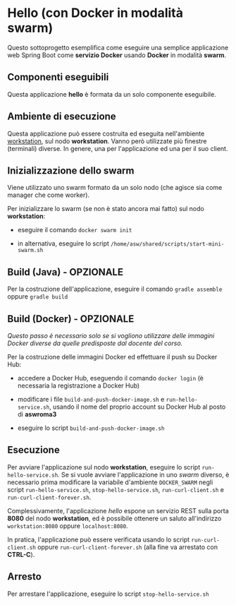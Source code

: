 # Hello (con Docker in modalità swarm)

Questo sottoprogetto esemplifica come eseguire una semplice applicazione web Spring Boot 
come **servizio Docker** usando **Docker** in modalità **swarm**. 

## Componenti eseguibili

Questa applicazione **hello** è formata da un solo componente eseguibile.

## Ambiente di esecuzione 

Questa applicazione può essere costruita ed eseguita nell'ambiente [workstation](../../environments/workstation/), sul nodo **workstation**. 
Vanno però utilizzate più finestre (terminali) diverse. In genere, una per l'applicazione ed una per il suo client.  

## Inizializzazione dello swarm 

Viene utilizzato uno swarm formato da un solo nodo (che agisce sia come manager che come worker). 

Per inizializzare lo swarm (se non è stato ancora mai fatto) sul nodo **workstation**: 

* eseguire il comando `docker swarm init`

* in alternativa, eseguire lo script `/home/asw/shared/scripts/start-mini-swarm.sh`

## Build (Java) - OPZIONALE 

Per la costruzione dell'applicazione, eseguire il comando `gradle assemble` oppure `gradle build`

## Build (Docker) - OPZIONALE 

*Questo passo è necessario solo se si vogliono utilizzare delle immagini Docker diverse da quelle predisposte dal docente del corso.*

Per la costruzione delle immagini Docker ed effettuare il push su Docker Hub: 

* accedere a Docker Hub, eseguendo il comando `docker login` (è necessaria la registrazione a Docker Hub)

* modificare i file `build-and-push-docker-image.sh` e `run-hello-service.sh`, usando il nome del proprio account su Docker Hub al posto di **aswroma3** 

* eseguire lo script `build-and-push-docker-image.sh` 

## Esecuzione 

Per avviare l'applicazione sul nodo **workstation**, eseguire lo script `run-hello-service.sh`. 
Se si vuole avviare l'applicazione in uno *swarm* diverso, è necessario prima modificare la variabile d'ambiente `DOCKER_SWARM` negli script `run-hello-service.sh`, `stop-hello-service.sh`, `run-curl-client.sh` e `run-curl-client-forever.sh`. 

Complessivamente, l'applicazione *hello* espone un servizio REST sulla porta **8080** del nodo **workstation**, 
ed è possibile ottenere un saluto all'indirizzo `workstation:8080` oppure `localhost:8080`.

In pratica, l'applicazione può essere verificata usando lo script `run-curl-client.sh` oppure `run-curl-client-forever.sh` (alla fine va arrestato con **CTRL-C**). 

## Arresto 

Per arrestare l'applicazione, eseguire lo script `stop-hello-service.sh` 





